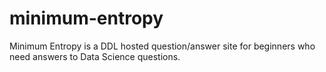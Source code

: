 # minimum-entropy
Minimum Entropy is a DDL hosted question/answer site for beginners who need answers to Data Science questions.
